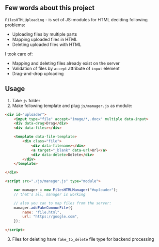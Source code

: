 Few words about this project
----------------------------
`FilesHTMLUploading` - is set of JS-modules for HTML deciding following problems:
- Uploading files by multiple parts
- Mapping uploaded files in HTML
- Deleting uploaded files with HTML

I took care of:
- Mapping and deleting files already exist on the server
- Validation of files by `accept` attribute of `input` element
- Drag-and-drop uploading

Usage
-------------------------
1. Take `js` folder
2. Make following template and plug `js/manager.js` as module:
```html
<div id="uploader">
    <input type="file" accept="image/*,.docx" multiple data-input>
    <div data-drag>Drag</div>
    <div data-files></div>

    <template data-file-template>
        <div class="file">
            <div data-filename></div>
            <a target="_blank" data-url>Url</a>
            <div data-delete>Delete</div>
        </div>
    </template>

</div>

<script src="./js/manager.js" type="module">

    var manager = new FilesHTMLManager("#uploader");
    // that's all, manager is working

    // also you can to map files from the server:
    manager.addFakeCommonFile({
        name: "file.html",
        url: "https://google.com",
    });

</script>

```
3. Files for deleting have `fake_to_delete` file type for backend processing

